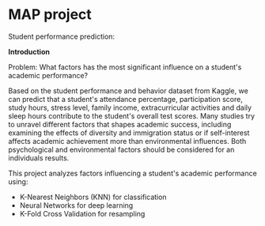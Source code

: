 # MAP project 
Student performance prediction:

**Introduction**

Problem: What factors has the most significant influence on a student's academic performance? 


Based on the student performance and behavior dataset from Kaggle, we can predict that a student's attendance percentage, participation score, study hours, stress level, family income, extracurricular activities and daily sleep hours contribute to the student's overall test scores. Many studies try to unravel different factors that shapes academic success, including examining the effects of diversity and immigration status or if self-interest affects academic achievement more than environmental influences. Both psychological and environmental factors should be considered for an individuals results.



This project analyzes factors influencing a student's academic performance using:
- K-Nearest Neighbors (KNN) for classification
- Neural Networks for deep learning
- K-Fold Cross Validation for resampling




